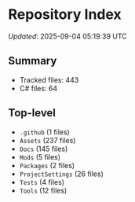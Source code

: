 # Repository Index

_Updated_: 2025-09-04 05:19:39 UTC

## Summary
- Tracked files: 443
- C# files: 64

## Top-level
- `.github` (1 files)
- `Assets` (237 files)
- `Docs` (145 files)
- `Mods` (5 files)
- `Packages` (2 files)
- `ProjectSettings` (26 files)
- `Tests` (4 files)
- `Tools` (12 files)
